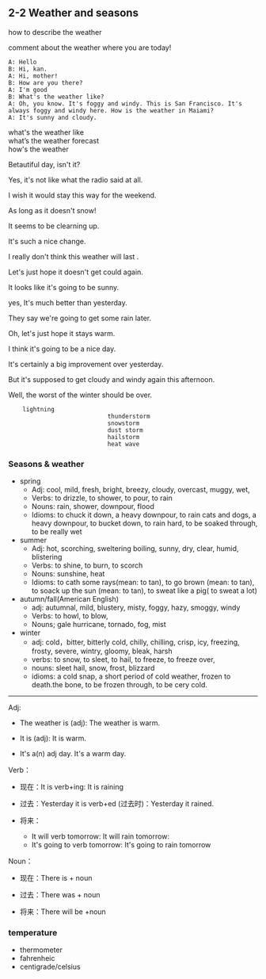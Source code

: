 ## 2-2 Weather and seasons

how to describe the weather

comment about the weather where you are today!

```
A: Hello
B: Hi, kan.
A: Hi, mother!
B: How are you there?
A: I'm good
B: What's the weather like?
A: Oh, you know. It's foggy and windy. This is San Francisco. It's always foggy and windy here. How is the weather in Maiami?
A: It's sunny and cloudy.
```

  what's the   weather like    	                  
  what’s the   weather forecast	                  
  how's the   weather          	                  

Betautiful day, isn't it?

Yes, it's not like what the radio said at all.

I wish it would stay this way for the weekend.

As long as it doesn't snow!

It seems to be clearning up.

It's such a nice change.

I really don't think this weather will last .

Let's just hope it doesn't get could again.

It looks like it's going to be sunny.

yes, It's much better than yesterday.

They say we're going to get some rain later.

Oh, let's just hope it stays warm.

I think it's going to be a nice day.

It's certainly a big improvement over yesterday.

But it's supposed to get cloudy and windy again this afternoon.

Well, the worst of the winter should be over.





    	lightning         
                               	thunderstorm  
                               	snowstorm   
                               	dust storm        
                               	hailstorm         
                               	heat wave    
                               	
### Seasons & weather

- spring
  - Adj: cool, mild, fresh, bright, breezy, cloudy, overcast, muggy, wet, 
  - Verbs: to drizzle, to shower, to pour, to rain
  - Nouns: rain, shower, downpour, flood
  - Idioms: to chuck it down, a heavy downpour, to rain cats and dogs, a heavy downpour, to bucket down, to rain hard, to be soaked through, to be really wet
- summer
  - Adj: hot, scorching, sweltering boiling, sunny, dry, clear, humid, blistering
  - Verbs: to shine, to burn, to scorch
  - Nouns: sunshine, heat
  - Idioms: to cath some rays(mean: to tan), to go brown (mean: to tan), to soack up the sun (mean: to tan), to sweat like a pig( to sweat a lot) 
- autumn/fall(American English)
  - adj: autumnal, mild, blustery, misty, foggy, hazy, smoggy, windy
  - Verbs: to howl, to blow, 
  - Nouns; gale hurricane, tornado, fog, mist
- winter
  - adj: cold，bitter, bitterly cold, chilly, chilling, crisp, icy, freezing, frosty, severe, wintry, gloomy, bleak, harsh
  - verbs: to snow, to sleet, to hail, to freeze, to freeze over,
  - nouns: sleet hail, snow, frost, blizzard
  - idioms: a cold snap, a short period of cold weather, frozen to death.the bone, to be frozen through, to be cery cold.

---

Adj:

* The weather is (adj): The weather is warm.

* It is (adj): It is warm.

* It's a(n) adj day. It's a warm day.

Verb：

* 现在：It is verb+ing: It is raining

* 过去：Yesterday it is verb+ed (过去时)：Yesterday it rained.

* 将来：
  * It will verb tomorrow: It will rain tomorrow:
  * It's going to verb tomorrow: It's going to rain tomorrow

Noun：

* 现在：There is + noun

* 过去：There was + noun

* 将来：There will be +noun 



### temperature                  	

* thermometer       
* fahrenheic        
* centigrade/celsius